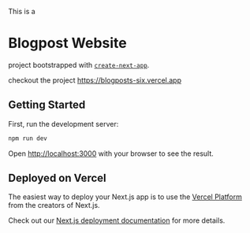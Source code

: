 This is a <h1>Blogpost Website </h1> project bootstrapped with [`create-next-app`](https://github.com/vercel/next.js/tree/canary/packages/create-next-app).

checkout the project
https://blogposts-six.vercel.app

## Getting Started


First, run the development server:

```bash
npm run dev

```

Open [http://localhost:3000](http://localhost:3000) with your browser to see the result.

## Deployed on Vercel

The easiest way to deploy your Next.js app is to use the [Vercel Platform](https://vercel.com/new?utm_medium=default-template&filter=next.js&utm_source=create-next-app&utm_campaign=create-next-app-readme) from the creators of Next.js.

Check out our [Next.js deployment documentation](https://nextjs.org/docs/deployment) for more details.

